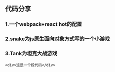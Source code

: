 ## 代码分享

### 1.一个webpack+react hot的配置
### 2.snake为js原生面向对象方式写的一个小游戏
### 3.Tank为坦克大战游戏

``<div>这是一个段代码</div>``

